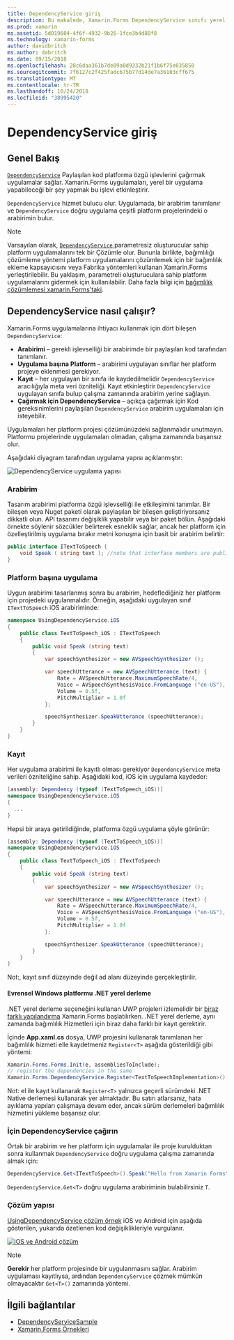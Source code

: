 ```yaml
---
title: DependencyService giriş
description: Bu makalede, Xamarin.Forms DependencyService sınıfı yerel platform özelliklere erişim için nasıl çalıştığı açıklanmaktadır.
ms.prod: xamarin
ms.assetid: 5d019604-4f6f-4932-9b26-1fce3b4d88f8
ms.technology: xamarin-forms
author: davidbritch
ms.author: dabritch
ms.date: 09/15/2018
ms.openlocfilehash: 28c6daa361b7de09a0d9332b21f1b6f75e035850
ms.sourcegitcommit: 7f6127c2f425fadc675b77d14de7a36103cff675
ms.translationtype: MT
ms.contentlocale: tr-TR
ms.lasthandoff: 10/24/2018
ms.locfileid: "38995420"
---
```

# <a name="introduction-to-dependencyservice"></a>DependencyService giriş

## <a name="overview"></a>Genel Bakış

[`DependencyService`](xref:Xamarin.Forms.DependencyService) Paylaşılan kod platforma özgü işlevlerini çağırmak uygulamalar sağlar. Xamarin.Forms uygulamaları, yerel bir uygulama yapabileceği bir şey yapmak bu işlevi etkinleştirir.

`DependencyService` hizmet bulucu olur. Uygulamada, bir arabirim tanımlanır ve `DependencyService` doğru uygulama çeşitli platform projelerindeki o arabirimin bulur.

> [!NOTE]
> Varsayılan olarak, [ `DependencyService` ](xref:Xamarin.Forms.DependencyService) parametresiz oluşturucular sahip platform uygulamalarını tek bir Çözümle olur. Bununla birlikte, bağımlılığı çözümleme yöntemi platform uygulamalarını çözümlemek için bir bağımlılık ekleme kapsayıcısını veya Fabrika yöntemleri kullanan Xamarin.Forms yerleştirilebilir. Bu yaklaşım, parametreli oluşturuculara sahip platform uygulamalarını gidermek için kullanılabilir. Daha fazla bilgi için [bağımlılık çözümlemesi xamarin.Forms'taki](~/xamarin-forms/internals/dependency-resolution.md).

## <a name="how-dependencyservice-works"></a>DependencyService nasıl çalışır?

Xamarin.Forms uygulamalarına ihtiyacı kullanmak için dört bileşen `DependencyService`:

- **Arabirimi** &ndash; gerekli işlevselliği bir arabirimde bir paylaşılan kod tarafından tanımlanır.
- **Uygulama başına Platform** &ndash; arabirimi uygulayan sınıflar her platform projeye eklenmesi gerekiyor.
- **Kayıt** &ndash; her uygulayan bir sınıfa ile kaydedilmelidir `DependencyService` aracılığıyla meta veri özniteliği. Kayıt etkinleştirir `DependencyService` uygulayan sınıfa bulup çalışma zamanında arabirim yerine sağlayın.
- **Çağırmak için DependencyService** &ndash; açıkça çağırmak için Kod gereksinimlerini paylaşılan `DependencyService` arabirim uygulamaları için isteyebilir.

Uygulamaları her platform projesi çözümünüzdeki sağlanmalıdır unutmayın. Platformu projelerinde uygulamaları olmadan, çalışma zamanında başarısız olur.

Aşağıdaki diyagram tarafından uygulama yapısı açıklanmıştır:

![](introduction-images/overview-diagram.png "DependencyService uygulama yapısı")

### <a name="interface"></a>Arabirim

Tasarım arabirimi platforma özgü işlevselliği ile etkileşimini tanımlar. Bir bileşen veya Nuget paketi olarak paylaşılan bir bileşen geliştiriyorsanız dikkatli olun. API tasarımı değişiklik yapabilir veya bir paket bölün. Aşağıdaki örnekte söylenir sözcükler belirterek esneklik sağlar, ancak her platform için özelleştirilmiş uygulama bırakır metni konuşma için basit bir arabirim belirtir:

```csharp
public interface ITextToSpeech {
    void Speak ( string text ); //note that interface members are public by default
}
```

### <a name="implementation-per-platform"></a>Platform başına uygulama

Uygun arabirimi tasarlanmış sonra bu arabirim, hedeflediğiniz her platform için projedeki uygulanmalıdır. Örneğin, aşağıdaki uygulayan sınıf `ITextToSpeech` iOS arabiriminde:

```csharp
namespace UsingDependencyService.iOS
{
    public class TextToSpeech_iOS : ITextToSpeech
    {
        public void Speak (string text)
        {
            var speechSynthesizer = new AVSpeechSynthesizer ();

            var speechUtterance = new AVSpeechUtterance (text) {
                Rate = AVSpeechUtterance.MaximumSpeechRate/4,
                Voice = AVSpeechSynthesisVoice.FromLanguage ("en-US"),
                Volume = 0.5f,
                PitchMultiplier = 1.0f
            };

            speechSynthesizer.SpeakUtterance (speechUtterance);
        }
    }
}
```

### <a name="registration"></a>Kayıt

Her uygulama arabirimi ile kayıtlı olması gerekiyor `DependencyService` meta verileri özniteliğine sahip. Aşağıdaki kod, iOS için uygulama kaydeder:

```csharp
[assembly: Dependency (typeof (TextToSpeech_iOS))]
namespace UsingDependencyService.iOS
{
  ...
}
```

Hepsi bir araya getirildiğinde, platforma özgü uygulama şöyle görünür:

```csharp
[assembly: Dependency (typeof (TextToSpeech_iOS))]
namespace UsingDependencyService.iOS
{
    public class TextToSpeech_iOS : ITextToSpeech
    {
        public void Speak (string text)
        {
            var speechSynthesizer = new AVSpeechSynthesizer ();

            var speechUtterance = new AVSpeechUtterance (text) {
                Rate = AVSpeechUtterance.MaximumSpeechRate/4,
                Voice = AVSpeechSynthesisVoice.FromLanguage ("en-US"),
                Volume = 0.5f,
                PitchMultiplier = 1.0f
            };

            speechSynthesizer.SpeakUtterance (speechUtterance);
        }
    }
}
```

Not:, kayıt sınıf düzeyinde değil ad alanı düzeyinde gerçekleştirilir.

#### <a name="universal-windows-platform-net-native-compilation"></a>Evrensel Windows platformu .NET yerel derleme

.NET yerel derleme seçeneğini kullanan UWP projeleri izlemelidir bir [biraz farklı yapılandırma](~/xamarin-forms/platform/windows/installation/index.md#target-invocation-exception) Xamarin.Forms başlatılırken. .NET yerel derleme, aynı zamanda bağımlılık Hizmetleri için biraz daha farklı bir kayıt gerektirir.

İçinde **App.xaml.cs** dosya, UWP projesini kullanarak tanımlanan her bağımlılık hizmeti elle kaydetmeniz `Register<T>` aşağıda gösterildiği gibi yöntemi:

```csharp
Xamarin.Forms.Forms.Init(e, assembliesToInclude);
// register the dependencies in the same
Xamarin.Forms.DependencyService.Register<TextToSpeechImplementation>();
```

Not: el ile kayıt kullanarak `Register<T>` yalnızca geçerli sürümdeki .NET Native derlemesi kullanarak yer almaktadır. Bu satırı atlarsanız, hata ayıklama yapıları çalışmaya devam eder, ancak sürüm derlemeleri bağımlılık hizmetini yükleme başarısız olur.

### <a name="call-to-dependencyservice"></a>İçin DependencyService çağırın

Ortak bir arabirim ve her platform için uygulamalar ile proje kurulduktan sonra kullanmak `DependencyService` doğru uygulama çalışma zamanında almak için:

```csharp
DependencyService.Get<ITextToSpeech>().Speak("Hello from Xamarin Forms");
```

`DependencyService.Get<T>` doğru uygulama arabiriminin bulabilirsiniz `T`.

### <a name="solution-structure"></a>Çözüm yapısı

[UsingDependencyService çözüm örnek](https://developer.xamarin.com/samples/UsingDependencyService/) iOS ve Android için aşağıda gösterilen, yukarıda özetlenen kod değişiklikleriyle vurgulanır.

 [![iOS ve Android çözüm](introduction-images/solution-sml.png "DependencyService örnek Çözüm yapısı")](introduction-images/solution.png#lightbox "DependencyService örnek Çözüm yapısı")

> [!NOTE]
> **Gerekir** her platform projesinde bir uygulanmasını sağlar. Arabirim uygulaması kayıtlıysa, ardından `DependencyService` çözmek mümkün olmayacaktır `Get<T>()` zamanında yöntemi.

## <a name="related-links"></a>İlgili bağlantılar

- [DependencyServiceSample](https://developer.xamarin.com/samples/xamarin-forms/UsingDependencyService/)
- [Xamarin.Forms Örnekleri](https://developer.xamarin.com/samples/xamarin-forms/all/)
